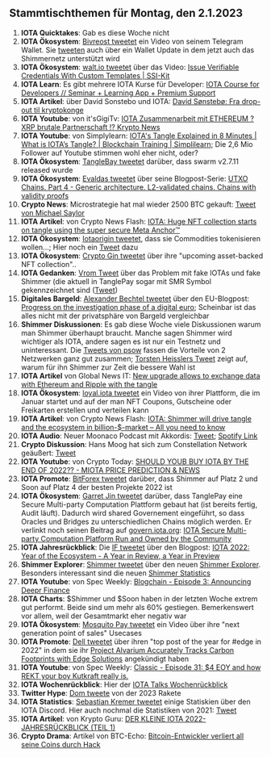 ## Stammtischthemen für Montag, den 2.1.2023

1. **IOTA Quicktakes**: Gab es diese Woche nicht
2. **IOTA Ökosystem**: [Bivreost tweetet](https://twitter.com/bivreost/status/1607654624911323143?s=20&t=0oEb8Xh-8qzAvxcsUTT46g) ein Video von seinem Telegram Wallet. Sie [tweeten](https://twitter.com/bivreost/status/1607460496264859652?s=20&t=0oEb8Xh-8qzAvxcsUTT46g) auch über ein Wallet Update in dem jetzt auch das Shimmernetz unterstützt wird
3. **IOTA Ökosystem**: [walt.io tweetet](https://twitter.com/walt_id/status/1607635137877114880?s=20&t=0oEb8Xh-8qzAvxcsUTT46g) über das Video: [Issue Verifiable Credentials With Custom Templates | SSI-Kit](https://www.youtube.com/watch?v=RjM0RyUQDR0)
4. **IOTA Learn**: Es gibt mehrere IOTA Kurse für Developer: [IOTA Course for Developers // Seminar + Learning App + Premium Support](https://www.eventbrite.de/e/iota-course-for-developers-seminar-learning-app-premium-support-tickets-87306015643?aff=estw&utm-campaign=social&utm-content=attendeeshare&utm-medium=discovery&utm-source=tw&utm-term=listing)
5. **IOTA Artikel**: über David Sonstebo und IOTA: [David Sønstebø: Fra drop-out til kryptokonge](https://e24.no/shared/boers-og-finans/i/nQL3PJ/david-soensteboe-fra-drop-out-til-kryptokonge?pwsig2=b293ba45a80f3128d09cdce9cd337667b7738f66309fa72dc61bb470ce3ae628_1672735879_TWFydGluIFN0b3Jt)
6. **IOTA Youtube**: von it'sGigiTv: [IOTA Zusammenarbeit mit ETHEREUM ? XRP brutale Partnerschaft !? Krypto News](https://www.youtube.com/watch?v=tna4UNgnEFU)
7. **IOTA Youtube**: von Simplylearn: [IOTA's Tangle Explained in 8 Minutes | What is IOTA’s Tangle? | Blockchain Training | Simplilearn](https://www.youtube.com/watch?v=kTCO2tBSlcU); Die 2,6 Mio Follower auf Youtube stimmen wohl eher nicht, oder?
8. **IOTA Ökosystem**: [TangleBay tweetet](https://twitter.com/tanglebay/status/1608045874034184193?s=20&t=KJezLHnfpMbFh5aclZK2Qg) darüber, dass swarm v2.7.11 released wurde
9. **IOTA Ökosystem**: [Evaldas tweetet](https://twitter.com/lunfardo314/status/1608091607462453248?s=20&t=KJezLHnfpMbFh5aclZK2Qg) über seine Blogpost-Serie: [UTXO Chains. Part 4 - Generic architecture. L2-validated chains. Chains with validity proofs](https://medium.com/@lunfardo/utxo-chains-part-4-499d12734abc)
10. **Crypto News**: Microstrategie hat mal wieder 2500 BTC gekauft: [Tweet von Michael Saylor](https://twitter.com/saylor/status/1608086703843180544?s=20&t=2Hyz9Gm2C1q2gg-YdCq9VQ)
11. **IOTA Artikel**: von Crypto News Flash: [IOTA: Huge NFT collection starts on tangle using the super secure Meta Anchor™](https://www.crypto-news-flash.com/iota-huge-nft-collection-starts-on-tangle-using-the-super-secure-meta-anchor/)
12. **IOTA Ökosystem**: [Iotaorigin tweetet](https://twitter.com/origin_iota/status/1608077940344131584?s=20&t=KJezLHnfpMbFh5aclZK2Qg), dass sie Commodities tokenisieren wollen...; Hier noch ein [Tweet](https://twitter.com/origin_iota/status/1608417922199715841?s=20&t=knCl3HZW4htgv4SAoOWHjw) dazu
13. **IOTA Ökosystem**: [Crypto Gin tweetet](https://twitter.com/Crypto_Gin21/status/1608248276511490048?s=20&t=KJezLHnfpMbFh5aclZK2Qg) über ihre "upcoming asset-backed NFT collection"..
14. **IOTA Gedanken**: [Vrom Tweet](https://twitter.com/Vrom14286662/status/1608168197974269953?s=20&t=KJezLHnfpMbFh5aclZK2Qg) über das Problem mit fake IOTAs und fake Shimmer (die aktuell in TanglePay sogar mit SMR Symbol gekennzeichnet sind ([Tweet](https://twitter.com/Vrom14286662/status/1608178721847918597?s=20&t=KJezLHnfpMbFh5aclZK2Qg))
15. **Digitales Bargeld**: [Alexander Bechtel tweetet](https://twitter.com/alex_bechtel_de/status/1608176166501863428?s=20&t=KJezLHnfpMbFh5aclZK2Qg) über den EU-Blogpost: [Progress on the investigation phase of a digital euro](https://www.ecb.europa.eu/paym/digital_euro/investigation/governance/shared/files/ecb.degov220929.en.pdf?8eec0678b57e98372a7ae6b59047604b); Scheinbar ist das alles nicht mit der privatsphäre von Bargeld vergleichbar
16. **Shimmer Diskussionen**: Es gab diese Woche viele Diskussionen warum man Shimmer überhaupt braucht. Manche sagen Shimmer wird wichtiger als IOTA, andere sagen es ist nur ein Testnetz und uninteressant. Die [Tweets von psow](https://twitter.com/psow86/status/1608145774814105600?s=20&t=2Hyz9Gm2C1q2gg-YdCq9VQ) fassen die Vorteile von 2 Netzwerken ganz gut zusammen; [Torsten Heisslers Tweet](https://twitter.com/theissler/status/1608090750016802822?s=20&t=KJezLHnfpMbFh5aclZK2Qg) zeigt auf, warum für ihn Shimmer zur Zeit die bessere Wahl ist
17. **IOTA Artikel** von Global News IT: [New upgrade allows to exchange data with Ethereum and Ripple with the tangle](https://globalnewsit.com/new-upgrade-allows-to-exchange-data-with-ethereum-and-ripple-with-the-tangle/) 
18. **IOTA Ökosystem**: [loyal.iota tweetet](https://twitter.com/loyal_web3/status/1605202636562743296?s=20&t=yUZ9C9v_BjWCuUICEubbbw) ein Video von ihrer Plattform, die im Januar startet und auf der man NFT Coupons, Gutscheine oder Freikarten erstellen und verteilen kann
19. **IOTA Artikel**: von Crypto News Flash: [IOTA: Shimmer will drive tangle and the ecosystem in billion-$-market – All you need to know](https://www.crypto-news-flash.com/iota-shimmer-will-drive-tangle-and-the-ecosystem-in-billion-market-all-you-need-to-know/)
20. **IOTA Audio**: Neuer Moonaco Podcast mit Akkordis: [Tweet](https://twitter.com/MoonacoPodcast/status/1608480777964261376); [Spotify Link](https://open.spotify.com/episode/0kvnw4SLCrmyE8VOI38fNf?si=OFRxDu8sSbWPPmMeeJ0U8A&nd=1)
21. **Crypto Diskussion**: Hans Moog hat sich zum Constellation Network geäußert: [Tweet](https://twitter.com/hus_qy/status/1608555910565085184?s=20&t=AtSPK6fsl6CBjViLZ8QZTQ)
22. **IOTA Youtube**: von Crypto Today: [SHOULD YOUB BUY IOTA BY THE END OF 2022?? - MIOTA PRICE PREDICTION & NEWS](https://www.youtube.com/watch?v=JILWU8RjG84)
23. **IOTA Promote**: [BitForex tweetet](https://twitter.com/bitforexcom/status/1608771702879850496?s=20&t=AtSPK6fsl6CBjViLZ8QZTQ) darüber, dass Shimmer auf Platz 2 und Soon auf Platz 4 der besten Projekte 2022 ist
24. **IOTA Ökosystem**: [Garret Jin tweetet](https://twitter.com/GarrettBullish/status/1609046631797915649?s=20&t=AtSPK6fsl6CBjViLZ8QZTQ) darüber, dass TanglePay eine Secure Multi-party Computation Plattform gebaut hat (ist bereits fertig, Audit läuft). Dadurch wird shared Governement eingeführt, so dass Oracles und Bridges zu unterschiedlichen Chains möglich werden. Er verlinkt noch seinen Beitrag auf [govern.iota.org](govern.iota.org): [IOTA Secure Multi-party Computation Platform Run and Owned by the Community](https://govern.iota.org/t/iota-secure-multi-party-computation-platform-run-and-owned-by-the-community/1568)
25. **IOTA Jahresrückblick**: Die [IF tweetet](https://twitter.com/iota/status/1608825247423238147?s=20&t=GnR14VsPB1xZe2D3wwLiiQ) über den Blogpost: [IOTA 2022: Year of the Ecosystem - A Year in Review, a Year in Preview](https://blog.iota.org/2022-a-year-in-review-a-year-in-preview/)
26. **Shimmer Explorer**: [Shimmer tweetet](https://twitter.com/shimmernet/status/1608745245184823297?s=20&t=GnR14VsPB1xZe2D3wwLiiQ) über den neuen [Shimmer Explorer](https://explorer.iota.org/shimmer/). Besonders interessant sind die neuen [Shimmer Statistics](https://explorer.iota.org/shimmer/statistics/) 
27. **IOTA Youtube**: von Spec Weekly: [Blogchain - Episode 3: Announcing Deepr Finance](https://www.youtube.com/watch?v=5hyWj-fEFFM)
28. **IOTA Charts**: $Shimmer und $Soon haben in der letzten Woche extrem gut performt. Beide sind um mehr als 60% gestiegen. Bemerkenswert vor allem, weil der Gesamtmarkt eher negativ war
29. **IOTA Ökosystem**: [Mosquito Pay tweetet](https://twitter.com/MosquitoPay/status/1609116617971040257?s=20&t=MC8qBiaj4QdQkACNmQlxDQ) ein Video über ihre "next generation point of sales" Usecases
30. **IOTA Promote**: [Dell tweetet](https://twitter.com/Dell_Edge/status/1609296284258557954) über ihren "top post of the year for #edge in 2022" in dem sie ihr [Project Alvarium Accurately Tracks Carbon Footprints with Edge Solutions](https://www.dell.com/en-us/dt/video-collateral/project-alvarium-tracks-carbon-footprint-with-edge-solutions.htm?dgc=SM&cid=160239&lid=spr8503268030&refid=sm_TWITTER_spr8503268030&linkId=195160904) angekündigt haben
31. **IOTA Youtube**: von Spec Weekly: [Classic - Episode 31: $4 EOY and how REKT your boy Kutkraft really is.](https://www.youtube.com/watch?v=13zAzGwLibw)
32. **IOTA Wochenrückblick**: Hier der [IOTA Talks Wochenrückblick](https://www.iota-talk.com/index.php?article/250-wochenr%C3%BCckblick-vom-25-bis-31-dezember-2022/)
33. **Twitter Hype**: [Dom tweete](https://twitter.com/DomSchiener/status/1609509914879090688?s=20&t=sVfyS4dJN-YzFgAdh9-vVQ) von der 2023 Rakete 
34. **IOTA Statistics**: [Sebastian Kremer tweetet](https://twitter.com/SebaKremer/status/1609211214860587018?s=20&t=sVfyS4dJN-YzFgAdh9-vVQ) einige Statiskien über den IOTA Discord. Hier auch nochmal die Statistiken von 2021: [Tweet](https://twitter.com/SebaKremer/status/1609211214860587018?s=20&t=sVfyS4dJN-YzFgAdh9-vVQ)
35. **IOTA Artikel**: von Krypto Guru: [DER KLEINE IOTA 2022-JAHRESRÜCKBLICK (TEIL 1)](https://krypto-guru.de/news/der-kleine-iota-2022-jahresrueckblick-teil-1/)
36. **Crypto Drama**: Artikel von BTC-Echo: [Bitcoin-Entwickler verliert all seine Coins durch Hack](https://www.btc-echo.de/schlagzeilen/bitcoin-entwickler-verliert-all-seine-coins-durch-hack-157093/)
